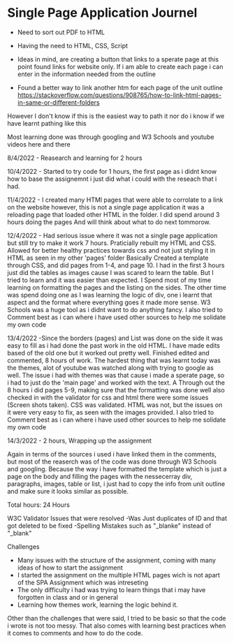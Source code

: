 # Single Page Application Journel

* Need to sort out PDF to HTML

* Having the need to HTML, CSS, Script

* Ideas in mind, are creating a button that links to a sperate page
at this point found links for website only. If i am able to create each page i can enter in the information needed from the outline

* Found a better way to link another htm for each page of the unit outline https://stackoverflow.com/questions/908765/how-to-link-html-pages-in-same-or-different-folders 

However I don't know if this is the easiest way to path it nor do i know if we have learnt pathing like this


Most learning done was through googling and W3 Schools and youtube videos here and there

8/4/2022 - Reasearch and learning for 2 hours

10/4/2022 - Started to try code for 1 hours, the first page as i didnt know how to base the assignemnt i just did what i could
with the reseach that i had.


11/4/2022 - I created many HTMl pages that were able to corrolate to a link on the website however, this is not a single
page application it was a reloading page that loaded other HTML in the folder. I did spend around 3 hours doing the pages
And will think about what to do next tommorow.

12/4/2022 - Had serious issue where it was not a single page application but still try to make it work 7 hours. 
Praticially rebuilt my HTML and CSS. Allowed for better healthy practices towards css and not just styling it in HTML as seen in my other 'pages' folder
Basically Created a template through CSS, and did pages from 1-4, and page 10. I had in the first 3 hours just did the tables
as images cause I was scared to learn the table. But I tried to learn and it was easier than expected.
I Spend most of my time learning on formatting the pages and the listing on the sides. The other time
was spend doing one as I was learning the logic of div, one i learnt that aspect and the
format where everything goes it made more sense. 
W3 Schools was a huge tool as i didnt want to do anything fancy.
I also tried to Comment best as i can where i have used other sources to help me solidate my own code

13/4/2022 -Since the borders (pages) and List was done on the side it was easy to fill as i had done the past work in the old HTML. 
I have made edits based of the old one but it worked out pretty well. Finished edited and commented, 8 hours of work. 
The hardest thing that was learnt today was the themes, alot of youtube was watched along with trying to google as well.
The issue i had with themes was that cause i made a sperate page, so i had to just do the 'main page' and worked with 
the text. A Through out the 8 hours i did pages 5-9, making sure that the formatting was done well
also checked in with the validator for css and html there were some issues (Screen shots taken). CSS was validated. 
HTML was not, but the issues on it were very easy to fix, as seen with the images provided.
I also tried to Comment best as i can where i have used other sources to help me solidate my own code

14/3/2022 - 2 hours, Wrapping up the assignment

Again in terms of the sources i used i have linked them in the comments, but most of the reaserch was of the code
was done through W3 Schools and googling. Because the way i have formatted the template which is just a page on the
body and filling the pages with the nessecerray div, paragraphs, images, table or list, i just had to copy the info
from unit outline and make sure it looks similar as possible.

Total hours: 24 Hours 

W3C Validator Issues that were resolved
-Was Just duplicates of ID and that got deleted to be fixed
-Spelling Mistakes such as "_blanke" instead of "_blank"

Challenges 
* Many issues with the structure of the assignment, coming with many ideas of how to start the assignment
* I started the assignment on the multiple HTML pages wich is not apart of the SPA Assignment which was intreseting
* The only difficulty i had was trying to learn things that i may have forgotten in class and or in general 
* Learning how themes work, learning the logic behind it.

Other than the challenges that were said, I tried to be basic so that the code i wrote is not too messy.
That also comes with learning best practices when it comes to comments and how to do the code. 